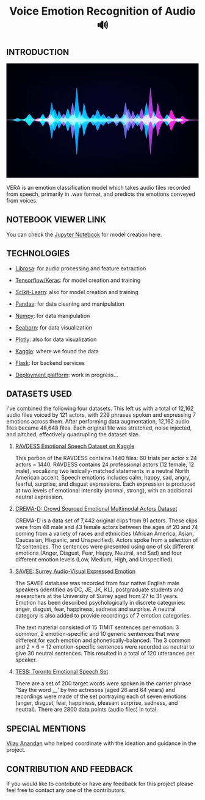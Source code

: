 <div>
    <h1  align="center" >Voice Emotion Recognition of Audio 🔊</h1>
</div>

## INTRODUCTION

<p align="center">
   <a
      href="https://stock.adobe.com/search?k=waveform&asset_id=327369570" target="_blank">
      <img src="static/Waveform.jpg"
      alt="Waveform illustration" width="600" height="300"/>
   </a>
</p>

VERA is an emotion classification model which takes audio files recorded from  speech, primarily in .wav format, and predicts the emotions conveyed from voices.

## NOTEBOOK VIEWER LINK

You can check the [Jupyter Notebook](https://nbviewer.org/github/hMRZQ21/VERA_CTP/blob/main/backend/vera-notebook.ipynb) for model creation here.

## TECHNOLOGIES

* [Librosa](https://librosa.org): for audio processing and feature extraction

* [Tensorflow/Keras](https://www.tensorflow.org/): for model creation and training

* [Scikit-Learn](https://scikit-learn.org/stable/): also for model creation and training

* [Pandas](https://pandas.pydata.org/): for data cleaning and manipulation

* [Numpy](https://numpy.org/): for data manipulation

* [Seaborn](https://seaborn.pydata.org/): for data visualization

* [Plotly](https://plotly.com/): also for data visualization

* [Kaggle](https://www.kaggle.com/): where we found the data

* [Flask](https://flask.palletsprojects.com/en/3.0.x/): for backend services

* [Deployment platform](): work in progress...


## DATASETS USED

I've combined the following four datasets. This left us with a total of 12,162 audio files voiced by 121 actors, with 229 phrases spoken and expressing 7 emotions across them. After performing data augmentation, 12,162 audio files became 48,648 files. Each original file was stretched, noise injected, and pitched, effectively quadrupling the dataset size. 

1. [RAVDESS Emotional Speech Dataset on Kaggle](https://www.kaggle.com/uwrfkaggler/ravdess-emotional-speech-audio)
   <br />
   <p>This portion of the RAVDESS contains 1440 files: 60 trials per actor x 24 actors = 1440. RAVDESS contains 24 professional actors (12 female, 12 male), vocalizing two lexically-matched statements in a neutral North American accent. Speech emotions includes calm, happy, sad, angry, fearful, surprise, and disgust expressions. Each expression is produced at two levels of emotional intensity (normal, strong), with an additional neutral expression.</p>

2. [CREMA-D: Crowd Sourced Emotional Multimodal Actors Dataset](https://www.kaggle.com/datasets/ejlok1/cremad)
   <br>
   <p>CREMA-D is a data set of 7,442 original clips from 91 actors. These clips were from 48 male and 43 female actors between the ages of 20 and 74 coming from a variety of races and ethnicities (African America, Asian, Caucasian, Hispanic, and Unspecified). Actors spoke from a selection of 12 sentences. The sentences were presented using one of six different emotions (Anger, Disgust, Fear, Happy, Neutral, and Sad) and four different emotion levels (Low, Medium, High, and Unspecified).</p>

3. [SAVEE: Surrey Audio-Visual Expressed Emotion](https://www.kaggle.com/datasets/ejlok1/surrey-audiovisual-expressed-emotion-savee)
   <br>
   <p>The SAVEE database was recorded from four native English male speakers (identified as DC, JE, JK, KL), postgraduate students and researchers at the University of Surrey aged from 27 to 31 years. Emotion has been described psychologically in discrete categories: anger, disgust, fear, happiness, sadness and surprise. A neutral category is also added to provide recordings of 7 emotion categories.<br>

   The text material consisted of 15 TIMIT sentences per emotion: 3 common, 2 emotion-specific and 10 generic sentences that were different for each emotion and phonetically-balanced. The 3 common and 2 × 6 = 12 emotion-specific sentences were recorded as neutral to give 30 neutral sentences. This resulted in a total of 120 utterances per speaker.</p>

4. [TESS: Toronto Emotional Speech Set](https://www.kaggle.com/datasets/ejlok1/toronto-emotional-speech-set-tess)
   <br>
   <p>There are a set of 200 target words were spoken in the carrier phrase "Say the word __' by two actresses (aged 26 and 64 years) and recordings were made of the set portraying each of seven emotions (anger, disgust, fear, happiness, pleasant surprise, sadness, and neutral). There are 2800 data points (audio files) in total. <br>

## SPECIAL MENTIONS

[Vijay Anandan](https://www.linkedin.com/in/vijay-anadan) who helped coordinate with the ideation and guidance in the project.

## CONTRIBUTION AND FEEDBACK

If you would like to contribute or have any feedback for this project please feel free to contact any one of the contributors.

